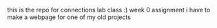 this is the repo for connections lab class :)
week 0 assignment i have to make a webpage for one of my old projects

